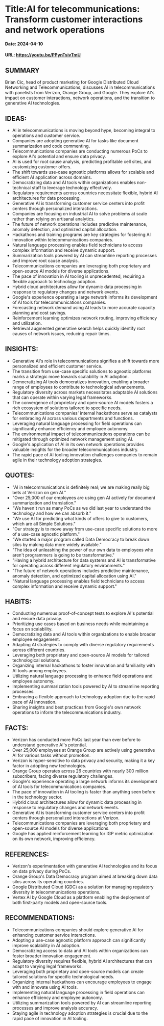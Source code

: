 # Title:AI for telecommunications: Transform customer interactions and network operations
#### Date: 2024-04-10
#### URL: https://youtu.be/PPynTsivTmU



## SUMMARY

Brian Cic, head of product marketing for Google Distributed Cloud Networking and Telecommunications, discusses AI in telecommunications with panelists from Verizon, Orange Group, and Google. They explore AI's impact on customer interactions, network operations, and the transition to generative AI technologies.

## IDEAS:

- AI in telecommunications is moving beyond hype, becoming integral to operations and customer service.
- Companies are adopting generative AI for tasks like document summarization and code commenting.
- Telecommunications companies are conducting numerous PoCs to explore AI's potential and ensure data privacy.
- AI is used for root cause analysis, predicting profitable cell sites, and customizing customer offers.
- The shift towards use-case agnostic platforms allows for scalable and efficient AI application across domains.
- Democratizing data and AI tools within organizations enables non-technical staff to leverage technology effectively.
- Regulatory requirements across countries necessitate flexible, hybrid AI architectures for data processing.
- Generative AI is transforming customer service centers into profit centers through personalized interactions.
- Companies are focusing on industrial AI to solve problems at scale rather than relying on artisanal analytics.
- The future of network operations includes predictive maintenance, anomaly detection, and optimized capital allocation.
- Hackathons and training programs are key strategies for fostering AI innovation within telecommunications companies.
- Natural language processing enables field technicians to access complex information and receive dynamic support.
- Summarization tools powered by AI can streamline reporting processes and improve root cause analysis.
- Telecommunications companies are leveraging both proprietary and open-source AI models for diverse applications.
- The pace of innovation in AI tooling is unprecedented, requiring a flexible approach to technology adoption.
- Hybrid cloud architectures allow for dynamic data processing in response to regulatory changes and network events.
- Google's experience operating a large network informs its development of AI tools for telecommunications companies.
- Forecasting network demand using AI leads to more accurate capacity planning and cost savings.
- Reinforcement learning optimizes network routing, improving efficiency and utilization.
- Retrieval augmented generative search helps quickly identify root causes of network issues, reducing repair times.

## INSIGHTS:

- Generative AI's role in telecommunications signifies a shift towards more personalized and efficient customer service.
- The transition from use-case specific solutions to agnostic platforms marks a strategic move towards scalability in AI adoption.
- Democratizing AI tools democratizes innovation, enabling a broader range of employees to contribute to technological advancements.
- Regulatory diversity across markets necessitates adaptable AI solutions that can operate within varying legal frameworks.
- The convergence of proprietary and open-source AI models fosters a rich ecosystem of solutions tailored to specific needs.
- Telecommunications companies' internal hackathons serve as catalysts for embracing AI across various departments and functions.
- Leveraging natural language processing for field operations can significantly enhance efficiency and employee autonomy.
- The environmental impact of telecommunications operations can be mitigated through optimized network management using AI.
- Google's application of AI in its own network operations provides valuable insights for the broader telecommunications industry.
- The rapid pace of AI tooling innovation challenges companies to remain agile in their technology adoption strategies.

## QUOTES:

- "AI in telecommunications is definitely real; we are making really big bets at Verizon on gen AI."
- "Over 25,000 of our employees are using gen AI actively for document summarization and translation."
- "We haven't run as many PoCs as we did last year to understand the technology and how we can absorb it."
- "We use AI for predicting what kinds of offers to give to customers, which are all Simple Solutions."
- "Our strategy is to move away from use-case specific solutions to more of a use-case agnostic platform."
- "We started a major program called Data Democracy to break down silos by making data more widely available."
- "The idea of unleashing the power of our own data to employees who aren't programmers is going to be transformative."
- "Having a hybrid architecture for data systems and AI is transformative for operating across different regulatory environments."
- "The future of network operations includes predictive maintenance, anomaly detection, and optimized capital allocation using AI."
- "Natural language processing enables field technicians to access complex information and receive dynamic support."

## HABITS:

- Conducting numerous proof-of-concept tests to explore AI's potential and ensure data privacy.
- Prioritizing use cases based on business needs while maintaining a focus on scalability.
- Democratizing data and AI tools within organizations to enable broader employee engagement.
- Adapting AI strategies to comply with diverse regulatory requirements across different countries.
- Leveraging both proprietary and open-source AI models for tailored technological solutions.
- Organizing internal hackathons to foster innovation and familiarity with AI tools among employees.
- Utilizing natural language processing to enhance field operations and employee autonomy.
- Implementing summarization tools powered by AI to streamline reporting processes.
- Embracing a flexible approach to technology adoption due to the rapid pace of AI innovation.
- Sharing insights and best practices from Google's own network operations to inform the telecommunications industry.

## FACTS:

- Verizon has conducted more PoCs last year than ever before to understand generative AI's potential.
- Over 25,000 employees at Orange Group are actively using generative AI for various tasks without promotion.
- Verizon is hyper-sensitive to data privacy and security, making it a key factor in adopting new technologies.
- Orange Group operates across 26 countries with nearly 300 million subscribers, facing diverse regulatory challenges.
- Google's experience operating a large network informs its development of AI tools for telecommunications companies.
- The pace of innovation in AI tooling is faster than anything seen before in the technology sector.
- Hybrid cloud architectures allow for dynamic data processing in response to regulatory changes and network events.
- Generative AI is transforming customer service centers into profit centers through personalized interactions at Verizon.
- Telecommunications companies are leveraging both proprietary and open-source AI models for diverse applications.
- Google has applied reinforcement learning for IGP metric optimization on its own network, improving efficiency.

## REFERENCES:

- Verizon's experimentation with generative AI technologies and its focus on data privacy during PoCs.
- Orange Group's Data Democracy program aimed at breaking down data silos across its operating countries.
- Google Distributed Cloud (GDC) as a solution for managing regulatory diversity in telecommunications operations.
- Vertex AI by Google Cloud as a platform enabling the deployment of both first-party models and open-source tools.

## RECOMMENDATIONS:

- Telecommunications companies should explore generative AI for enhancing customer service interactions.
- Adopting a use-case agnostic platform approach can significantly improve scalability in AI adoption.
- Democratizing access to data and AI tools within organizations can foster broader innovation engagement.
- Regulatory diversity requires flexible, hybrid AI architectures that can adapt to varying legal frameworks.
- Leveraging both proprietary and open-source models can create tailored solutions for specific technological needs.
- Organizing internal hackathons can encourage employees to engage with and innovate using AI tools.
- Implementing natural language processing in field operations can enhance efficiency and employee autonomy.
- Utilizing summarization tools powered by AI can streamline reporting processes and improve analysis accuracy.
- Staying agile in technology adoption strategies is crucial due to the rapid pace of innovation in AI tooling.

